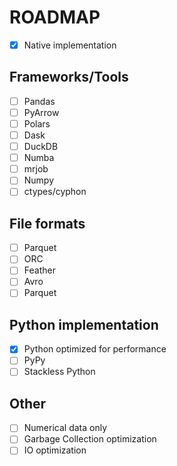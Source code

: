 # ROADMAP

- [x] Native implementation

## Frameworks/Tools

- [ ] Pandas
- [ ] PyArrow
- [ ] Polars
- [ ] Dask
- [ ] DuckDB
- [ ] Numba
- [ ] mrjob
- [ ] Numpy
- [ ] ctypes/cyphon

## File formats

- [ ] Parquet
- [ ] ORC
- [ ] Feather
- [ ] Avro
- [ ] Parquet

## Python implementation

- [x] Python optimized for performance
- [ ] PyPy
- [ ] Stackless Python

## Other

- [ ] Numerical data only
- [ ] Garbage Collection optimization
- [ ] IO optimization
